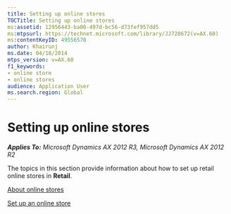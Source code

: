```yaml
---
title: Setting up online stores
TOCTitle: Setting up online stores
ms:assetid: 12956443-ba00-497d-bc56-d73fef957dd5
ms:mtpsurl: https://technet.microsoft.com/library/JJ728672(v=AX.60)
ms:contentKeyID: 49556578
author: Khairunj
ms.date: 04/18/2014
mtps_version: v=AX.60
f1_keywords:
- online store
- online stores
audience: Application User
ms.search.region: Global
---
```


# Setting up online stores 


_**Applies To:** Microsoft Dynamics AX 2012 R3, Microsoft Dynamics AX 2012 R2_

The topics in this section provide information about how to set up retail online stores in **Retail**.

[About online stores](about-online-stores.md)

[Set up an online store](set-up-an-online-store.md)

  



